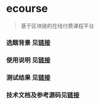 # ecourse

> 基于区块链的在线付费课程平台

### 选题背景  见[链接](/doc/选题背景.md)

### 使用说明  见[链接](/doc/使用说明.md)

### 测试结果  见[链接](/doc/测试结果.md)

### 技术文档及参考源码见[链接](https://juejin.im/post/5c10b73d6fb9a049e82b5fff)
